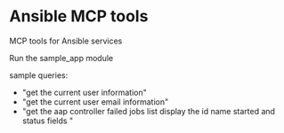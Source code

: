# Ansible MCP tools

MCP tools for Ansible services

Run the sample_app module

sample queries: 

- "get the current user information"
- "get the current user email information"
- "get the aap controller failed jobs list display the id name started and status fields "

